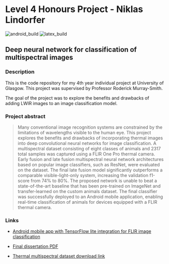 # Level 4 Honours Project - Niklas Lindorfer

![android_build](https://github.com/Lindronics/flir_app/workflows/Android%20CI/badge.svg)
![latex_build](https://github.com/Lindronics/honours_project/workflows/latex_build/badge.svg)

## Deep neural network for classification of multispectral images

### Description

This is the code repository for my 4th year individual project at University of Glasgow. This project was supervised by Professor Roderick Murray-Smith.

The goal of the project was to explore the benefits and drawbacks of adding LWIR images to an image classification model.

### Project abstract

> Many conventional image recognition systems are constrained by the limitations of wavelengths visible to the human eye. This project explores the benefits and drawbacks of incorporating thermal images into deep convolutional neural networks for image classification. A multispectral dataset consisting of eight classes of animals and 2317 total samples was captured using a FLIR One Pro thermal camera. Early fusion and late fusion multispectral neural network architectures based on popular image classifiers, such as ResNet, were evaluated on the dataset. The final late fusion model significantly outperforms a comparable visible-light-only system, increasing the validation f1-score from 74% to 80%. The proposed network is unable to beat a state-of-the-art baseline that has been pre-trained on ImageNet and transfer-learned on the custom animals dataset. The final classifier was successfully deployed to an Android mobile application, enabling real-time classification of animals for devices equipped with a FLIR thermal camera.

### Links

* [Android mobile app with TensorFlow lite integration for FLIR image classification](https://github.com/Lindronics/flir_app)

* [Final dissertation PDF](https://1drv.ms/b/s!Aqti0IlhBpFWjocLSKY5smKcBremig)

* [Thermal multispectral dataset download link](https://onedrive.live.com/download?cid=5691066189D062AB&resid=5691066189D062AB%21230121&authkey=ABspHHm_7-RsA8g)
